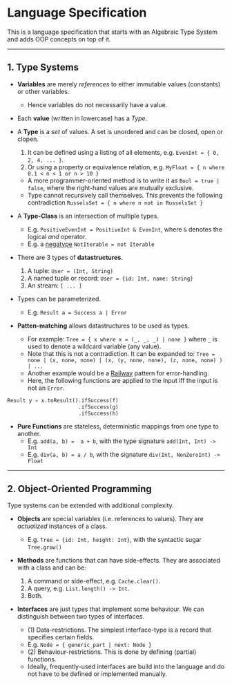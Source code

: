 # Language Specification

This is a language specification that starts with an Algebraic Type System and adds OOP concepts on top of it.

---


## 1. Type Systems

* **Variables** are merely _references_ to either immutable values (constants) or other variables.
	- Hence variables do not necessarily have a value.

* Each **value** (written in lowercase) has a _Type_.

* A **Type** is a _set_ of values. A set is unordered and can be closed, open or clopen.
	1. It can be defined using a listing of all elements, e.g. `EvenInt = { 0, 2, 4, ... }`.
	2. Or using a property or equivalence relation, e.g. `MyFloat = { n where 0.1 < n < 1 or n > 10 }`
	- A more programmer-oriented method is to write it as `Bool = true | false`, where the right-hand values are mutually exclusive.
	- Type cannot recursively call themselves. This prevents the following contradiction `RusselsSet = { n where n not in RusselsSet }`

* A **Type-Class** is an intersection of multiple types.
	- E.g. `PositiveEvenInt = PositiveInt & EvenInt`, where `&` denotes the logical _and_ operator.
	- E.g. a [negatype](https://www.hillelwayne.com/negatypes/) `NotIterable = not Iterable`
	
*  There are 3 types of **datastructures**.
	1. A tuple:  `User = (Int, String)`
	2. A named tuple or record: `User = {id: Int, name: String}`
	3. An stream: `[ ... ]`

* Types can be parameterized.
	- E.g. `Result a = Success a | Error`

* **Patten-matching** allows datastructures to be used as types.
	- For example: `Tree = { x where x = (_, _, _) | none }` where `_` is used to denote a wildcard variable (any value).
	- Note that this is not a contradiction. It can be expanded to: `Tree = none | (x, none, none) | (x, (y, none, none), (z, none, none) ) | ...`
	- Another example would be a [Railway](https://fsharpforfunandprofit.com/rop/) pattern for error-handling.
	- Here, the following functions are applied to the input iff the input is not an `Error`.
```python
Result y = x.toResult().ifSuccess(f)
                       .ifSuccess(g)
                       .ifSuccess(h)
```


* **Pure Functions** are stateless, deterministic mappings from one type to another.
	- E.g. `add(a, b) =  a + b`, with the type signature `add(Int, Int) -> Int`
	- E.g. `div(a, b) = a / b`, with the signature `div(Int, NonZeroInt) -> Float`

---


## 2. Object-Oriented Programming

Type systems can be extended with additional complexity.

* **Objects** are special variables (i.e. references to values). They are _actualized_ instances of a class.
	- E.g. `Tree = {id: Int, height: Int}`, with the syntactic sugar `Tree.grow()`

* **Methods** are functions that can have side-effects. They are associated with a class and can be:
	1. A command or side-effect, e.g. `Cache.clear()`.
	2. A query, e.g. `List.length() -> Int`.
	3. Both.


* **Interfaces** are just types that implement some behaviour. We can distinguish between two types of interfaces.
	- (1) Data-restrictions. The simplest interface-type is a record that specifies certain fields. 
	- E.g. `Node = { generic_part | next: Node }`
	- (2) Behaviour-restrictions. This is done by defining (partial) functions.
	- Ideally, frequently-used interfaces are build into the language and do not have to be defined or implemented manually.

